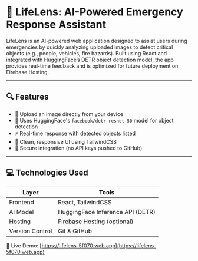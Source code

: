 # 🧠 LifeLens: AI-Powered Emergency Response Assistant

LifeLens is an AI-powered web application designed to assist users during emergencies by quickly analyzing uploaded images to detect critical objects (e.g., people, vehicles, fire hazards). Built using React and integrated with HuggingFace’s DETR object detection model, the app provides real-time feedback and is optimized for future deployment on Firebase Hosting.

---

## 🔍 Features

- 📸 Upload an image directly from your device
- 🧠 Uses HuggingFace's `facebook/detr-resnet-50` model for object detection
- ⚡ Real-time response with detected objects listed
- 🎨 Clean, responsive UI using TailwindCSS
- 🔐 Secure integration (no API keys pushed to GitHub)

---

## 💻 Technologies Used

| Layer       | Tools |
|-------------|-------|
| Frontend    | React, TailwindCSS |
| AI Model    | HuggingFace Inference API (DETR) |
| Hosting     | Firebase Hosting (optional) |
| Version Control | Git & GitHub |

🚀 Live Demo: [https://lifelens-5f070.web.app](https://lifelens-5f070.web.app)
